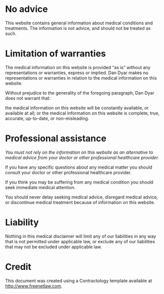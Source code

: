 No advice
===
This website contains general information about medical conditions and treatments.  The information is not advice, and should not be treated as such.

Limitation of warranties
===
The medical information on this website is provided “as is” without any representations or warranties, express or implied.  Dan Dyar makes no representations or warranties in relation to the medical information on this website.  

Without prejudice to the generality of the foregoing paragraph, Dan Dyar does not warrant that:

the medical information on this website will be constantly available, or available at all; or
the medical information on this website is complete, true, accurate, up-to-date, or non-misleading.

Professional assistance
===
*You must not rely on the information on this website as an alternative to medical advice from your doctor or other professional healthcare provider.*   

If you have any specific questions about any medical matter you should consult your doctor or other professional healthcare provider.

If you think you may be suffering from any medical condition you should seek immediate medical attention.  

You should never delay seeking medical advice, disregard medical advice, or discontinue medical treatment because of information on this website.

Liability
===
Nothing in this medical disclaimer will limit any of our liabilities in any way that is not permitted under applicable law, or exclude any of our liabilities that may not be excluded under applicable law.

Credit
===
This document was created using a Contractology template available at http://www.freenetlaw.com.
